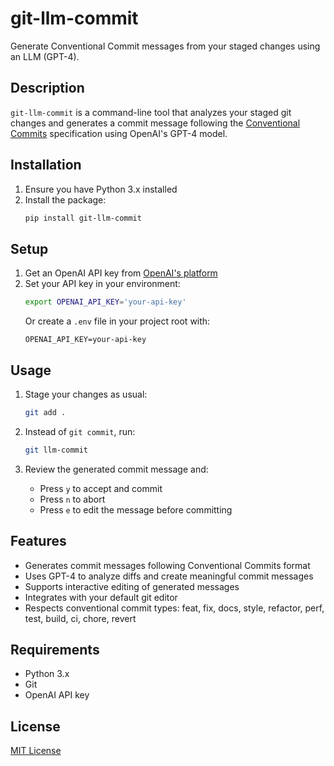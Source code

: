 # git-llm-commit

Generate Conventional Commit messages from your staged changes using an LLM (GPT-4).

## Description

`git-llm-commit` is a command-line tool that analyzes your staged git changes and generates a commit message following the [Conventional Commits](https://www.conventionalcommits.org/) specification using OpenAI's GPT-4 model.

## Installation

1. Ensure you have Python 3.x installed
2. Install the package:
   ```bash
   pip install git-llm-commit
   ```

## Setup

1. Get an OpenAI API key from [OpenAI's platform](https://platform.openai.com/)
2. Set your API key in your environment:
   ```bash
   export OPENAI_API_KEY='your-api-key'
   ```
   Or create a `.env` file in your project root with:
   ```
   OPENAI_API_KEY=your-api-key
   ```

## Usage

1. Stage your changes as usual:
   ```bash
   git add .
   ```

2. Instead of `git commit`, run:
   ```bash
   git llm-commit
   ```

3. Review the generated commit message and:
   - Press `y` to accept and commit
   - Press `n` to abort
   - Press `e` to edit the message before committing

## Features

- Generates commit messages following Conventional Commits format
- Uses GPT-4 to analyze diffs and create meaningful commit messages
- Supports interactive editing of generated messages
- Integrates with your default git editor
- Respects conventional commit types: feat, fix, docs, style, refactor, perf, test, build, ci, chore, revert

## Requirements

- Python 3.x
- Git
- OpenAI API key

## License

[MIT License](LICENSE)
